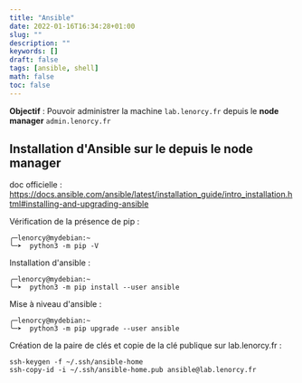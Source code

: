 ```yaml
---
title: "Ansible"
date: 2022-01-16T16:34:28+01:00
slug: ""
description: ""
keywords: []
draft: false 
tags: [ansible, shell]
math: false
toc: false
---
```


**Objectif** : Pouvoir administrer la machine `lab.lenorcy.fr` depuis le __node manager__ `admin.lenorcy.fr`


## Installation d'Ansible sur le  depuis le __node manager__ 

doc officielle : https://docs.ansible.com/ansible/latest/installation_guide/intro_installation.html#installing-and-upgrading-ansible

Vérification de la présence de pip :
```
╭─lenorcy@mydebian:~
╰─➤  python3 -m pip -V
```

Installation d'ansible :
```
╭─lenorcy@mydebian:~
╰─➤  python3 -m pip install --user ansible
```

Mise à niveau d'ansible :
```
╭─lenorcy@mydebian:~
╰─➤  python3 -m pip upgrade --user ansible
```

Création de la paire de clés et copie de la clé publique sur lab.lenorcy.fr :
```
ssh-keygen -f ~/.ssh/ansible-home
ssh-copy-id -i ~/.ssh/ansible-home.pub ansible@lab.lenorcy.fr
```

## 



